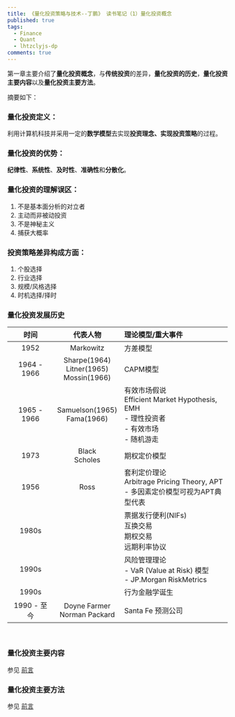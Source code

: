 ```yaml
---
title: 《量化投资策略与技术--丁鹏》 读书笔记（1）量化投资概念
published: true
tags:
  - Finance
  - Quant
  - lhtzclyjs-dp
comments: true
---
```

第一章主要介绍了**量化投资概念**，与**传统投资**的差异，**量化投资的历史**，**量化投资主要内容**以及**量化投资主要方法**。
<!--more-->

摘要如下：

### 量化投资定义：

利用计算机科技并采用一定的**数学模型**去实现**投资理念、实现投资策略**的过程。


### 量化投资的优势：

**纪律性**、**系统性**、**及时性**、**准确性**和**分散化**。


### 量化投资的理解误区：

1. 不是基本面分析的对立者
2. 主动而非被动投资
3. 不是神秘主义
4. 捕获大概率


### 投资策略差异构成方面：

1. 个股选择
2. 行业选择
3. 规模/风格选择
4. 时机选择/择时


### 量化投资发展历史

|时间|代表人物|理论模型/重大事件|
|:--:|:--:|:--|
|1952|Markowitz|方差模型|
|1964 - 1966|Sharpe(1964)<br>Litner(1965)<br>Mossin(1966)|CAPM模型|
|1965 - 1966|Samuelson(1965)<br>Fama(1966)|有效市场假说<br>Efficient Market Hypothesis, EMH<br> - 理性投资者<br> - 有效市场<br> - 随机游走|
|1973|Black<br>Scholes|期权定价模型|
|1956|Ross|套利定价理论<br>Arbitrage Pricing Theory, APT<br> - 多因素定价模型可视为APT典型代表|
|1980s||票据发行便利(NIFs)<br>互换交易<br>期权交易<br>远期利率协议|
|1990s||风险管理理论<br> - VaR (Value at Risk) 模型<br> - JP.Morgan RiskMetrics|
|1990s||行为金融学诞生|
|1990 - 至今|Doyne Farmer<br>Norman Packard|Santa Fe 预测公司|

<br>

### 量化投资主要内容

参见 [前言]({{site.url}}/2020/11/25/lhtzNotes0.html)


### 量化投资主要方法

参见 [前言]({{site.url}}/2020/11/25/lhtzNotes0.html)